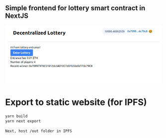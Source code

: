 
## Simple frontend for lottery smart contract in NextJS

![View](./screenshot.png)

# Export to static website (for IPFS)
```
yarn build
yarn next export

Next, host /out folder in IPFS

```
